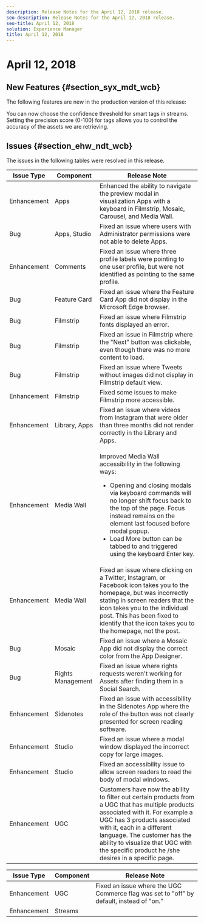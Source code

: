 ```yaml
---
description: Release Notes for the April 12, 2018 release.
seo-description: Release Notes for the April 12, 2018 release.
seo-title: April 12, 2018
solution: Experience Manager
title: April 12, 2018
---
```


# April 12, 2018

## New Features {#section_syx_mdt_wcb}

The following features are new in the production version of this release:

You can now choose the confidence threshold for smart tags in streams. Setting the precision score (0-100) for tags allows you to control the accuracy of the assets we are retrieving.

## Issues {#section_ehw_ndt_wcb}

The issues in the following tables were resolved in this release.

<table id="table_f5w_4xk_mdb"> 
 <title>Production Release</title> 
 <tgroup cols="3"> 
  <colspec colnum="1" colname="col1" /> 
  <colspec colnum="2" colname="col2" /> 
  <colspec colnum="3" colname="col3" /> 
  <thead> 
   <tr> 
    <th class="entry"> <b>Issue Type</b> </th> 
    <th class="entry"> <b>Component</b> </th> 
    <th class="entry"> <b>Release Note</b> </th> 
   </tr> 
  </thead> 
  <tbody> 
   <tr> 
    <td>Enhancement</td> 
    <td>Apps</td> 
    <td>Enhanced the ability to navigate the preview modal in visualization Apps with a keyboard in Filmstrip, Mosaic, Carousel, and Media Wall.</td> 
   </tr> 
   <tr> 
    <td>Bug</td> 
    <td>Apps, Studio</td> 
    <td>Fixed an issue where users with Administrator permissions were not able to delete Apps.</td> 
   </tr> 
   <tr> 
    <td>Enhancement</td> 
    <td>Comments</td> 
    <td>Fixed an issue where three profile labels were pointing to one user profile, but were not identified as pointing to the same profile.</td> 
   </tr> 
   <tr> 
    <td>Bug</td> 
    <td>Feature Card</td> 
    <td>Fixed an issue where the Feature Card App did not display in the Microsoft Edge browser.</td> 
   </tr> 
   <tr> 
    <td>Bug</td> 
    <td>Filmstrip</td> 
    <td>Fixed an issue where Filmstrip fonts displayed an error.</td> 
   </tr> 
   <tr> 
    <td>Bug</td> 
    <td>Filmstrip</td> 
    <td>Fixed an issue in Filmstrip where the "Next" button was clickable, even though there was no more content to load.</td> 
   </tr> 
   <tr> 
    <td>Bug</td> 
    <td>Filmstrip</td> 
    <td>Fixed an issue where Tweets without images did not display in Filmstrip default view.</td> 
   </tr> 
   <tr> 
    <td>Enhancement</td> 
    <td>Filmstrip</td> 
    <td>Fixed some issues to make Filmstrip more accessible.</td> 
   </tr> 
   <tr> 
    <td>Enhancement</td> 
    <td>Library, Apps</td> 
    <td>Fixed an issue where videos from Instagram that were older than three months did not render correctly in the Library and Apps.</td> 
   </tr> 
   <tr> 
    <td>Enhancement</td> 
    <td>Media Wall</td> 
    <td> <p>Improved Media Wall accessibility in the following ways: </p> 
     <ul id="ul_tcq_r1l_mdb"> 
      <li>Opening and closing modals via keyboard commands will no longer shift focus back to the top of the page. Focus instead remains on the element last focused before modal popup. </li> 
      <li>Load More button can be tabbed to and triggered using the keyboard Enter key.</li> 
     </ul> </td> 
   </tr> 
   <tr> 
    <td>Enhancement</td> 
    <td>Media Wall</td> 
    <td>Fixed an issue where clicking on a Twitter, Instagram, or Facebook icon takes you to the homepage, but was incorrectly stating in screen readers that the icon takes you to the individual post. This has been fixed to identify that the icon takes you to the homepage, not the post.</td> 
   </tr> 
   <tr> 
    <td>Bug</td> 
    <td>Mosaic</td> 
    <td>Fixed an issue where a Mosaic App did not display the correct color from the App Designer.</td> 
   </tr> 
   <tr> 
    <td>Bug</td> 
    <td>Rights Management</td> 
    <td>Fixed an issue where rights requests weren't working for Assets after finding them in a Social Search.</td> 
   </tr> 
   <tr> 
    <td>Enhancement</td> 
    <td>Sidenotes</td> 
    <td>Fixed an issue with accessibility in the Sidenotes App where the role of the button was not clearly presented for screen reading software.</td> 
   </tr> 
   <tr> 
    <td>Enhancement</td> 
    <td>Studio</td> 
    <td>Fixed an issue where a modal window displayed the incorrect copy for large images.</td> 
   </tr> 
   <tr> 
    <td>Enhancement</td> 
    <td>Studio</td> 
    <td>Fixed an accessibility issue to allow screen readers to read the body of modal windows.</td> 
   </tr> 
   <tr> 
    <td>Enhancement</td> 
    <td>UGC</td> 
    <td>Customers have now the ability to filter out certain products from a UGC that has multiple products associated with it. For example a UGC has 3 products associated with it, each in a different language. The customer has the ability to visualize that UGC with the specific product he /she desires in a specific page.</td> 
   </tr> 
  </tbody> 
 </tgroup> 
</table>

<a id="section_crv_pq3_qdb"></a>

<table id="table_dfx_1nk_mdb"> 
 <title>UAT Release</title> 
 <tgroup cols="3"> 
  <colspec colnum="1" colname="col1" /> 
  <colspec colnum="2" colname="col2" /> 
  <colspec colnum="3" colname="col3" /> 
  <thead> 
   <tr> 
    <th class="entry"> <b>Issue Type</b> </th> 
    <th class="entry"> <b>Component</b> </th> 
    <th class="entry"> <b>Release Note</b> </th> 
   </tr> 
  </thead> 
  <tbody> 
   <tr> 
    <td>Enhancement</td> 
    <td>UGC</td> 
    <td>Fixed an issue where the UGC Commerce flag was set to "off" by default, instead of "on."</td> 
   </tr> 
   <tr> 
    <td>Enhancement</td> 
    <td>Streams</td> 
    <td></td> 
   </tr> 
  </tbody> 
 </tgroup> 
</table>

